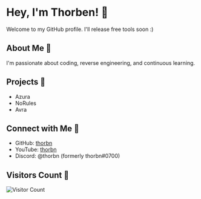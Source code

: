 # Hey, I'm Thorben! 👋

Welcome to my GitHub profile. I'll release free tools soon :)

## About Me 🌟

I'm passionate about coding, reverse engineering, and continuous learning.

## Projects 🚀

- Azura 
- NoRules 
- Avra 

## Connect with Me 🔗

- GitHub: [thorbn](https://github.com/thorbn)
- YouTube: [thorbn](https://www.youtube.com/c/thorbn)
- Discord: @thorbn (formerly thorbn#0700)

## Visitors Count 👀

![Visitor Count](https://visitor-badge.laobi.icu/badge?page_id=thorbn.thorbn)
